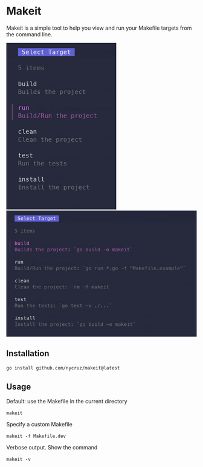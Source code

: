 # Makeit

Makeit is a simple tool to help you view and run your Makefile targets from the command line.

![makeit](./assets/default.png)
![makeit](./assets/verbose.png)

## Installation

```shell
go install github.com/nycruz/makeit@latest
```

## Usage

Default: use the Makefile in the current directory

```shell
makeit
```

Specify a custom Makefile

```shell
makeit -f Makefile.dev
```

Verbose output. Show the command

```shell
makeit -v
```
